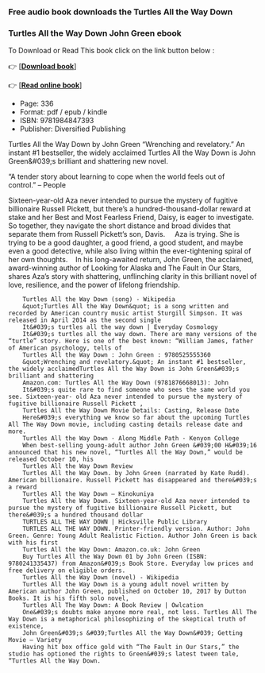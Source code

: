 ### Free audio book downloads the Turtles All the Way Down



### Turtles All the Way Down John Green ebook

To Download or Read This book click on the link button below :

👉  [**[Download book](http://get-pdfs.com/download.php?group=book&from=github.com&id=523381&lnk=1060 "Download book")**]

👉  [**[Read online book](http://get-pdfs.com/download.php?group=book&from=github.com&id=523381&lnk=1060 "Read online book")**]





* Page: 336
* Format: pdf / epub / kindle
* ISBN: 9781984847393
* Publisher: Diversified Publishing






Turtles All the Way Down by John Green “Wrenching and revelatory.” An instant #1 bestseller, the widely acclaimed Turtles All the Way Down is John Green&amp;#039;s brilliant and shattering new novel.

 “A tender story about learning to cope when the world feels out of control.” – People


 Sixteen-year-old Aza never intended to pursue the mystery of fugitive billionaire Russell Pickett, but there’s a hundred-thousand-dollar reward at stake and her Best and Most Fearless Friend, Daisy, is eager to investigate. So together, they navigate the short distance and broad divides that separate them from Russell Pickett’s son, Davis.
    
 Aza is trying. She is trying to be a good daughter, a good friend, a good student, and maybe even a good detective, while also living within the ever-tightening spiral of her own thoughts. 
  
 In his long-awaited return, John Green, the acclaimed, award-winning author of Looking for Alaska and The Fault in Our Stars, shares Aza’s story with shattering, unflinching clarity in this brilliant novel of love, resilience, and the power of lifelong friendship.


        Turtles All the Way Down (song) - Wikipedia
        &quot;Turtles All the Way Down&quot; is a song written and recorded by American country music artist Sturgill Simpson. It was released in April 2014 as the second single 
        It&#039;s turtles all the way down | Everyday Cosmology
        It&#039;s turtles all the way down. There are many versions of the “turtle” story. Here is one of the best known: “William James, father of American psychology, tells of 
        Turtles All the Way Down : John Green : 9780525555360
        &quot;Wrenching and revelatory.&quot; An instant #1 bestseller, the widely acclaimedTurtles All the Way Down is John Green&#039;s brilliant and shattering 
        Amazon.com: Turtles All the Way Down (9781876668013): John
        It&#039;s quite rare to find someone who sees the same world you see. Sixteen-year- old Aza never intended to pursue the mystery of fugitive billionaire Russell Pickett , 
        Turtles All the Way Down Movie Details: Casting, Release Date
        Here&#039;s everything we know so far about the upcoming Turtles All The Way Down movie, including casting details release date and more.
        Turtles All the Way Down · Along Middle Path · Kenyon College
        When best-selling young-adult author John Green &#039;00 H&#039;16 announced that his new novel, “Turtles All the Way Down,” would be released October 10, his 
        Turtles All the Way Down Review
        Turtles All the Way Down. by John Green (narrated by Kate Rudd). American billionaire. Russell Pickett has disappeared and there&#039;s a reward 
        Turtles All the Way Down — Kinokuniya
        Turtles All the Way Down. Sixteen-year-old Aza never intended to pursue the mystery of fugitive billionaire Russell Pickett, but there&#039;s a hundred thousand dollar 
        TURTLES ALL THE WAY DOWN | Hicksville Public Library
        TURTLES ALL THE WAY DOWN. Printer-friendly version. Author: John Green. Genre: Young Adult Realistic Fiction. Author John Green is back with his first 
        Turtles All the Way Down: Amazon.co.uk: John Green
        Buy Turtles All the Way Down 01 by John Green (ISBN: 9780241335437) from Amazon&#039;s Book Store. Everyday low prices and free delivery on eligible orders.
        Turtles All the Way Down (novel) - Wikipedia
        Turtles All the Way Down is a young adult novel written by American author John Green, published on October 10, 2017 by Dutton Books. It is his fifth solo novel, 
        Turtles All The Way Down: A Book Review | Owlcation
        One&#039;s doubts make anyone more real, not less. Turtles All The Way Down is a metaphorical philosophizing of the skeptical truth of existence, 
        John Green&#039;s &#039;Turtles All the Way Down&#039; Getting Movie – Variety
        Having hit box office gold with “The Fault in Our Stars,” the studio has optioned the rights to Green&#039;s latest tween tale, “Turtles All the Way Down.
    




